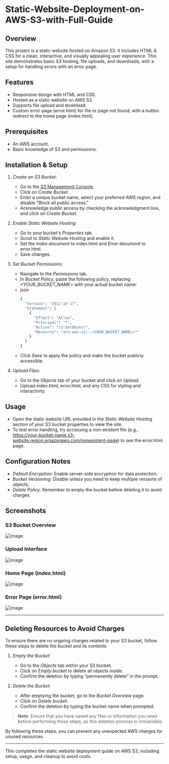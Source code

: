 # Static-Website-Deployment-on-AWS-S3-with-Full-Guide


## Overview
This project is a static website hosted on Amazon S3. It includes HTML & CSS for a clean, interactive, and visually appealing user experience. This site demonstrates basic S3 hosting, file uploads, and downloads, with a setup for handling errors with an error page.

## Features
- Responsive design with HTML and CSS.
- Hosted as a static website on AWS S3.
- Supports file upload and download.
- Custom error page (error.html) for file or page not found, with a button redirect to the home page (index.html).

## Prerequisites
- An AWS account.
- Basic knowledge of S3 and permissions.

## Installation & Setup

1. *Create an S3 Bucket*:
   - Go to the [S3 Management Console](https://aws.amazon.com/s3/).
   - Click on *Create Bucket*.
   - Enter a unique bucket name, select your preferred AWS region, and disable "Block all public access."
   - Acknowledge public access by checking the acknowledgment box, and click on *Create Bucket*.

2. *Enable Static Website Hosting*:
   - Go to your bucket's *Properties* tab.
   - Scroll to *Static Website Hosting* and enable it.
   - Set the *Index document* to index.html and *Error document* to error.html.
   - Save changes.

3. *Set Bucket Permissions*:
   - Navigate to the *Permissions* tab.
   - In *Bucket Policy*, paste the following policy, replacing <YOUR_BUCKET_NAME> with your actual bucket name:
   - 
     json
     ```bash
     {
       "Version": "2012-10-17",
       "Statement": [
         {
           "Effect": "Allow",
           "Principal": "*",
           "Action": "s3:GetObject",
           "Resource": "arn:aws:s3:::<YOUR_BUCKET_NAME>/*"
         }
       ]
     }
     ```
   - Click *Save* to apply the policy and make the bucket publicly accessible.

4. *Upload Files*:
   - Go to the *Objects* tab of your bucket and click on *Upload*.
   - Upload index.html, error.html, and any CSS for styling and interactivity.

## Usage
- Open the static website URL provided in the *Static Website Hosting* section of your S3 bucket properties to view the site.
- To test error handling, try accessing a non-existent file (e.g., https://your-bucket-name.s3-website.region.amazonaws.com/nonexistent-page) to see the error.html page.

## Configuration Notes
- *Default Encryption*: Enable server-side encryption for data protection.
- *Bucket Versioning*: Disable unless you need to keep multiple versions of objects.
- *Delete Policy*: Remember to empty the bucket before deleting it to avoid charges.

## Screenshots

### S3 Bucket Overview
![image](https://github.com/user-attachments/assets/9e1490b2-1b8c-48ca-9eab-b78770a6496f)



### Upload Interface
![image](https://github.com/user-attachments/assets/84af541d-1daa-4504-805a-8affb553731d)



### Home Page (index.html)
![image](https://github.com/user-attachments/assets/aee0766b-58d8-4591-aa89-5fa02594660d)



### Error Page (error.html)
![image](https://github.com/user-attachments/assets/0806188a-802e-49e1-be3a-76716114e856)



---

## Deleting Resources to Avoid Charges

To ensure there are no ongoing charges related to your S3 bucket, follow these steps to delete the bucket and its contents:

1. *Empty the Bucket*:
   - Go to the *Objects* tab within your S3 bucket.
   - Click on *Empty bucket* to delete all objects inside.
   - Confirm the deletion by typing “permanently delete” in the prompt.
   
2. *Delete the Bucket*:
   - After emptying the bucket, go to the *Bucket Overview* page.
   - Click on *Delete bucket*.
   - Confirm the deletion by typing the bucket name when prompted.

> **Note**: Ensure that you have saved any files or information you need before performing these steps, as this deletion process is irreversible.

By following these steps, you can prevent any unexpected AWS charges for unused resources. 

---

This completes the static website deployment guide on AWS S3, including setup, usage, and cleanup to avoid costs.
